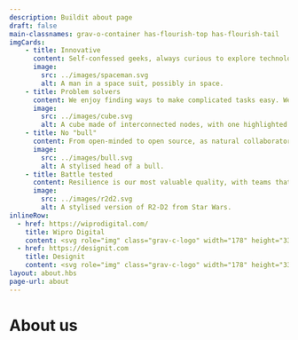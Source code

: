 ```yaml
---
description: Buildit about page
draft: false
main-classnames: grav-o-container has-flourish-top has-flourish-tail
imgCards:
    - title: Innovative
      content: Self-confessed geeks, always curious to explore technology and better ways of working that deliver maximum business impact.
      image:
        src: ../images/spaceman.svg
        alt: A man in a space suit, possibly in space.
    - title: Problem solvers
      content: We enjoy finding ways to make complicated tasks easy. We tackle root-causes, not symptoms. We are user-centric but keep an eye on the big picture.
      image:
        src: ../images/cube.svg
        alt: A cube made of interconnected nodes, with one highlighted node.
    - title: No "bull"
      content: From open-minded to open source, as natural collaborators, we are not afraid to 'do the right thing' for our clients and their customers.
      image:
        src: ../images/bull.svg
        alt: A stylised head of a bull.
    - title: Battle tested
      content: Resilience is our most valuable quality, with teams that own, commit and have the ability to adapt to unique organisational aspirations and challenges.
      image:
        src: ../images/r2d2.svg
        alt: A stylised version of R2-D2 from Star Wars.
inlineRow:
  - href: https://wiprodigital.com/
    title: Wipro Digital
    content: <svg role="img" class="grav-c-logo" width="178" height="33"><use xlink:href="#logo-wiprodigital"></use></svg>
  - href: https://designit.com
    title: Designit
    content: <svg role="img" class="grav-c-logo" width="178" height="33"><use xlink:href="#logo-designit"></use></svg>
layout: about.hbs
page-url: about
---
```

# About us
